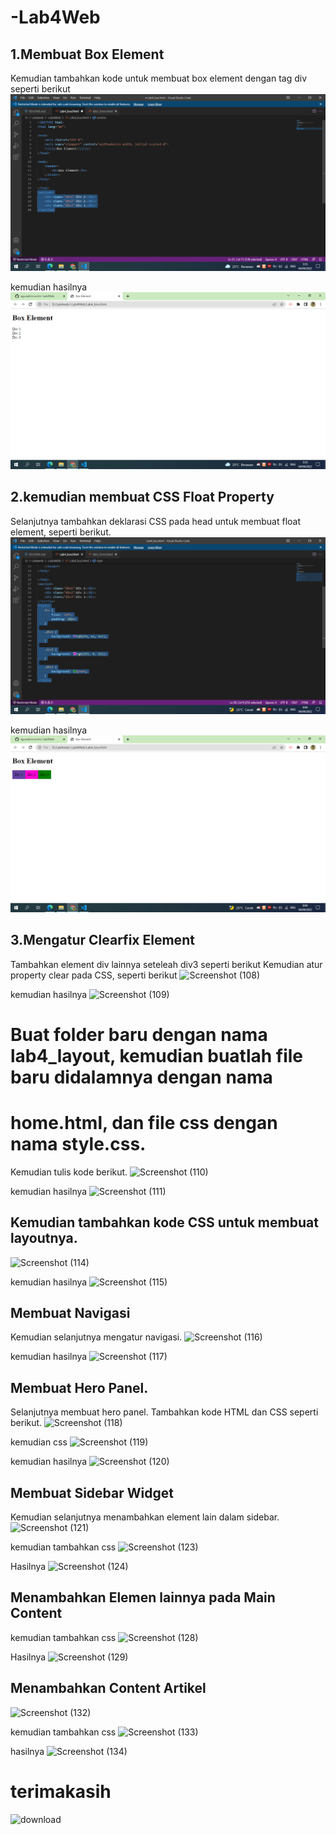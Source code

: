# -Lab4Web
## 1.Membuat Box Element
Kemudian tambahkan kode untuk membuat box element dengan tag div seperti berikut
![gambar 104](screenshot/Screenshot%20(104).png)

kemudian hasilnya
![gambar 105](screenshot/Screenshot%20(105).png)

## 2.kemudian membuat CSS Float Property
Selanjutnya tambahkan deklarasi CSS pada head untuk membuat float element, seperti berikut.
![gambar 106](screenshot/Screenshot%20(106).png)

kemudian hasilnya
![gambar 107](screenshot/Screenshot%20(107).png)

## 3.Mengatur Clearfix Element
Tambahkan element div lainnya seteleah div3 seperti berikut
Kemudian atur property clear pada CSS, seperti berikut
![Screenshot (108)](https://user-images.githubusercontent.com/101470912/161826017-4cf2dabd-fbf2-474d-a1b8-938cf5449afa.png)


kemudian hasilnya
![Screenshot (109)](https://user-images.githubusercontent.com/101470912/161826283-51182288-ae8b-4d89-9342-fbe1b3677903.png)


# Buat folder baru dengan nama lab4_layout, kemudian buatlah file baru didalamnya dengan nama 
# home.html, dan file css dengan nama style.css.
Kemudian tulis kode berikut.
![Screenshot (110)](https://user-images.githubusercontent.com/101470912/161826336-a95a95bf-a13a-4cef-a810-c7517d224cec.png)


kemudian hasilnya
![Screenshot (111)](https://user-images.githubusercontent.com/101470912/161826386-d9c32bf0-11b2-4423-b1b0-ac9937640ab3.png)


## Kemudian tambahkan kode CSS untuk membuat layoutnya.
![Screenshot (114)](https://user-images.githubusercontent.com/101470912/161826445-e96ff6d4-7716-471b-adec-6d9490bbe50d.png)


kemudian hasilnya
![Screenshot (115)](https://user-images.githubusercontent.com/101470912/161826499-a6cbab4a-509c-4195-9230-7d7c935dce3d.png)


## Membuat Navigasi
Kemudian selanjutnya mengatur navigasi.
![Screenshot (116)](https://user-images.githubusercontent.com/101470912/161826551-cd9d18e8-f72c-43c1-9bb1-c566515f7ef7.png)


kemudian hasilnya
![Screenshot (117)](https://user-images.githubusercontent.com/101470912/161826622-65a437d9-a302-4aa8-8305-472dd38e0353.png)


## Membuat Hero Panel.
Selanjutnya membuat hero panel. Tambahkan kode HTML dan CSS seperti berikut.
![Screenshot (118)](https://user-images.githubusercontent.com/101470912/161826676-ad3a0bef-1fd0-487c-a88a-e2b00bdda631.png)


kemudian css
![Screenshot (119)](https://user-images.githubusercontent.com/101470912/161826703-56371d11-ad17-46d0-b841-ca7717ded583.png)


kemudian hasilnya
![Screenshot (120)](https://user-images.githubusercontent.com/101470912/161826745-a3cd839e-6fd3-4522-84ab-43dca4f841be.png)


## Membuat Sidebar Widget
Kemudian selanjutnya menambahkan element lain dalam sidebar. 
![Screenshot (121)](https://user-images.githubusercontent.com/101470912/161826795-4237a7c1-19f9-4a72-9e42-b4a839c8502c.png)


kemudian tambahkan css
![Screenshot (123)](https://user-images.githubusercontent.com/101470912/161827074-8128a742-f469-4a90-9a79-225d2e956dd1.png)


Hasilnya
![Screenshot (124)](https://user-images.githubusercontent.com/101470912/161827121-3c8156f1-ab77-4331-be98-c0996df6bb2e.png)


## Menambahkan Elemen lainnya pada Main Content


kemudian tambahkan css
![Screenshot (128)](https://user-images.githubusercontent.com/101470912/161827330-ae537654-34af-4939-ad1c-78bca449ee60.png)



Hasilnya
![Screenshot (129)](https://user-images.githubusercontent.com/101470912/161827283-204d2b2c-646c-48b3-9ab8-9f24837b676a.png)


## Menambahkan Content Artikel
![Screenshot (132)](https://user-images.githubusercontent.com/101470912/161827403-f311ca9e-b6d4-4150-939d-ce06647ea9f7.png)

kemudian tambahkan css
![Screenshot (133)](https://user-images.githubusercontent.com/101470912/161827478-7b0c8303-2fdd-40d5-90aa-8c075ae24c3b.png)


hasilnya
![Screenshot (134)](https://user-images.githubusercontent.com/101470912/161827538-8f734a40-9718-47d5-aef2-29800813bbc7.png)
 # terimakasih
 ![download](https://user-images.githubusercontent.com/101470912/161827619-9f89fea0-5ee7-4df0-8574-235e84f0d08f.jpg)












